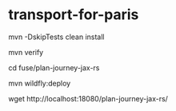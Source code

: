 # transport-for-paris

mvn -DskipTests clean install

mvn verify

cd fuse/plan-journey-jax-rs

mvn wildfly:deploy

wget http://localhost:18080/plan-journey-jax-rs/
